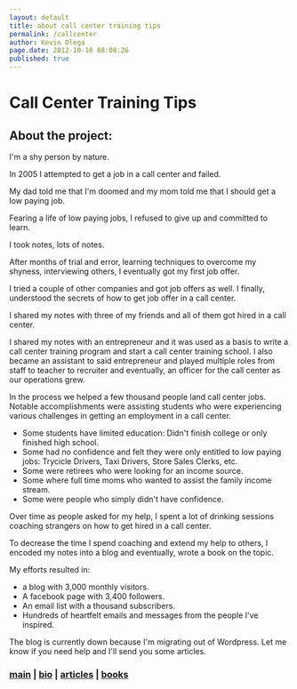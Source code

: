 ```yaml
---
layout: default
title: about call center training tips
permalink: /callcenter
author: Kevin Olega
page.date: 2012-10-10 08:08:26
published: true
---
```



Call Center Training Tips
=========================

About the project:
------------------

I'm a shy person by nature.

In 2005 I attempted to get a job in a call center and failed.

My dad told me that I'm doomed and my mom told me that I should get a low paying job.

Fearing a life of low paying jobs, I refused to give up and committed to learn.

I took notes, lots of notes.

After months of trial and error, learning techniques to overcome my shyness, interviewing others, I eventually got my first job offer.

I tried a couple of other companies and got job offers as well. I finally, understood the secrets of how to get job offer in a call center.

I shared my notes with three of my friends and all of them got hired in a call center.

I shared my notes with an entrepreneur and it was used as a basis to write a call center training program and start a call center training school. I also became an assistant to said entrepreneur and played multiple roles from staff to teacher to recruiter and eventually, an officer for the call center as our operations grew.

In the process we helped a few thousand people land call center jobs. Notable accomplishments were assisting students who were experiencing various challenges in getting an employment in a call center.

*   Some students have limited education: Didn't finish college or only finished high school.
*   Some had no confidence and felt they were only entitled to low paying jobs: Trycicle Drivers, Taxi Drivers, Store Sales Clerks, etc.
*   Some were retirees who were looking for an income source.
*   Some where full time moms who wanted to assist the family income stream.
*   Some were people who simply didn't have confidence.

Over time as people asked for my help, I spent a lot of drinking sessions coaching strangers on how to get hired in a call center.

To decrease the time I spend coaching and extend my help to others, I encoded my notes into a blog and eventually, wrote a book on the topic.

My efforts resulted in:

*   a blog with 3,000 monthly visitors.
*   A facebook page with 3,400 followers.
*   An email list with a thousand subscribers.
*   Hundreds of heartfelt emails and messages from the people I've inspired.

The blog is currently down because I'm migrating out of Wordpress. Let me know if you need help and I'll send you some articles.

  

### [main](http://kevinolega.com) | [bio](http://kevinolega.com/about) | [articles](http://kevinolega.com/articles) | [books](http://callcentertrainingtips.com/books/practical-call-center-job-hunting-101/)